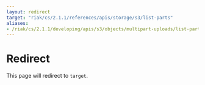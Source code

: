 ```yaml
---
layout: redirect
target: "riak/cs/2.1.1/references/apis/storage/s3/list-parts"
aliases:
- /riak/cs/2.1.1/developing/apis/s3/objects/multipart-uploads/list-parts
---
```


# Redirect

This page will redirect to `target`.
